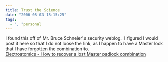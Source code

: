 ```yaml
---
title: Trust the Science
date: "2006-08-03 18:15:25"
tags:
  - ", "personal
---
```

I found this off of Mr. Bruce Schneier's security weblog.&nbsp; I figured I would post it here so that I do not loose the link, as I happen to have a Master lock that I have forgotten the combination to. <br  /><a href="http://www.fusor.us/lockpick.html">Electroatomics - How to recover a lost Master padlock combination</a>

